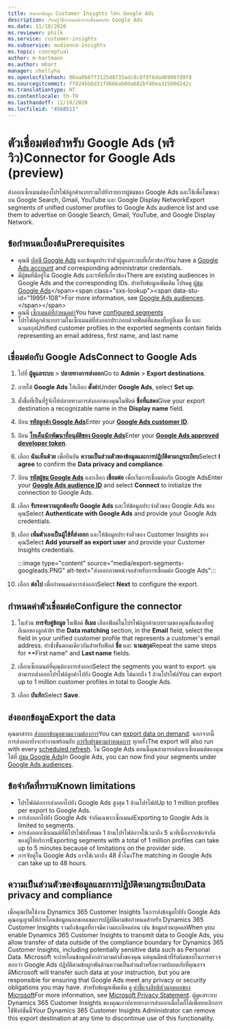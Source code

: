 ```yaml
---
title: ส่งออกข้อมูล Customer Insights ไปยัง Google Ads
description: เรียนรู้วิธีกำหนดค่าการเชื่อมต่อกับ Google Ads
ms.date: 11/18/2020
ms.reviewer: philk
ms.service: customer-insights
ms.subservice: audience-insights
ms.topic: conceptual
author: m-hartmann
ms.author: mhart
manager: shellyha
ms.openlocfilehash: 06aa0b6ff3125d8735adc8c8f9f6dad69087d9f8
ms.sourcegitcommit: ff824bbbd31fd666ab0da682bf48ea31580d242c
ms.translationtype: HT
ms.contentlocale: th-TH
ms.lasthandoff: 11/18/2020
ms.locfileid: "4568511"
---
```

# <a name="connector-for-google-ads-preview"></a><span data-ttu-id="1995f-103">ตัวเชื่อมต่อสำหรับ Google Ads (พรีวิว)</span><span class="sxs-lookup"><span data-stu-id="1995f-103">Connector for Google Ads (preview)</span></span>

<span data-ttu-id="1995f-104">ส่งออกเซ็กเมนต์ของโปรไฟล์ลูกค้าแบบรวมไปยังรายการผู้ชมของ Google Ads และใช้เพื่อโฆษณาบน Google Search, Gmail, YouTube และ Google Display Network</span><span class="sxs-lookup"><span data-stu-id="1995f-104">Export segments of unified customer profiles to Google Ads audience list and use them to advertise on Google Search, Gmail, YouTube, and Google Display Network.</span></span> 

## <a name="prerequisites"></a><span data-ttu-id="1995f-105">ข้อกำหนดเบื้องต้น</span><span class="sxs-lookup"><span data-stu-id="1995f-105">Prerequisites</span></span>

-   <span data-ttu-id="1995f-106">คุณมี [บัญชี Google Ads](https://ads.google.com/) และข้อมูลประจำตัวผู้ดูแลระบบที่เกี่ยวข้อง</span><span class="sxs-lookup"><span data-stu-id="1995f-106">You have a [Google Ads account](https://ads.google.com/) and corresponding administrator credentials.</span></span>
-   <span data-ttu-id="1995f-107">มีผู้ชมที่มีอยู่ใน Google Ads และรหัสที่เกี่ยวข้อง</span><span class="sxs-lookup"><span data-stu-id="1995f-107">There are existing audiences in Google Ads and the corresponding IDs.</span></span> <span data-ttu-id="1995f-108">สำหรับข้อมูลเพิ่มเติม โปรดดู [ผู้ชม Google Ads](https://support.google.com/google-ads/answer/7558048?hl=en#:~:text=Audience%20lists%20is%20a%20section,Display%20Network%20through%20remarketing%20campaigns.)</span><span class="sxs-lookup"><span data-stu-id="1995f-108">For more information, see [Google Ads audiences](https://support.google.com/google-ads/answer/7558048?hl=en#:~:text=Audience%20lists%20is%20a%20section,Display%20Network%20through%20remarketing%20campaigns.).</span></span>
-   <span data-ttu-id="1995f-109">คุณมี [เซ็กเมนต์ที่กำหนดค่า](segments.md)</span><span class="sxs-lookup"><span data-stu-id="1995f-109">You have [configured segments](segments.md)</span></span>
-   <span data-ttu-id="1995f-110">โปรไฟล์ลูกค้าแบบรวมในเซ็กเมนต์ที่ส่งออกประกอบด้วยฟิลด์ที่แสดงที่อยู่อีเมล ชื่อ และ นามสกุล</span><span class="sxs-lookup"><span data-stu-id="1995f-110">Unified customer profiles in the exported segments contain fields representing an email address, first name, and last name</span></span>

## <a name="connect-to-google-ads"></a><span data-ttu-id="1995f-111">เชื่อมต่อกับ Google Ads</span><span class="sxs-lookup"><span data-stu-id="1995f-111">Connect to Google Ads</span></span>

1. <span data-ttu-id="1995f-112">ไปที่ **ผู้ดูแลระบบ** > **ปลายทางการส่งออก**</span><span class="sxs-lookup"><span data-stu-id="1995f-112">Go to **Admin** > **Export destinations**.</span></span>

1. <span data-ttu-id="1995f-113">ภายใต้ **Google Ads** ให้เลือก **ตั้งค่า**</span><span class="sxs-lookup"><span data-stu-id="1995f-113">Under **Google Ads**, select **Set up**.</span></span>

1. <span data-ttu-id="1995f-114">ตั้งชื่อที่เป็นที่รู้จักให้ปลายทางการส่งออกของคุณในฟิลด์ **ชื่อที่แสดง**</span><span class="sxs-lookup"><span data-stu-id="1995f-114">Give your export destination a recognizable name in the **Display name** field.</span></span>

1. <span data-ttu-id="1995f-115">ป้อน **[รหัสลูกค้า Google Ads](https://support.google.com/google-ads/answer/1704344)**</span><span class="sxs-lookup"><span data-stu-id="1995f-115">Enter your **[Google Ads customer ID](https://support.google.com/google-ads/answer/1704344)**.</span></span>

1. <span data-ttu-id="1995f-116">ป้อน **[โทเค็นนักพัฒนาที่อนุมัติของ Google Ads](https://developers.google.com/google-ads/api/docs/first-call/dev-token)**</span><span class="sxs-lookup"><span data-stu-id="1995f-116">Enter your **[Google Ads approved developer token](https://developers.google.com/google-ads/api/docs/first-call/dev-token)**.</span></span>

1. <span data-ttu-id="1995f-117">เลือก **ฉันเห็นด้วย** เพื่อยืนยัน **ความเป็นส่วนตัวของข้อมูลและการปฏิบัติตามกฎระเบียบ**</span><span class="sxs-lookup"><span data-stu-id="1995f-117">Select **I agree** to confirm the **Data privacy and compliance**.</span></span>

1. <span data-ttu-id="1995f-118">ป้อน **[รหัสผู้ชม Google Ads](https://support.google.com/google-ads/answer/7558048?hl=en#:~:text=Audience%20lists%20is%20a%20section,Display%20Network%20through%20remarketing%20campaigns.)** และเลือก **เชื่อมต่อ** เพื่อเริ่มการเชื่อมต่อกับ Google Ads</span><span class="sxs-lookup"><span data-stu-id="1995f-118">Enter your **[Google Ads audience ID](https://support.google.com/google-ads/answer/7558048?hl=en#:~:text=Audience%20lists%20is%20a%20section,Display%20Network%20through%20remarketing%20campaigns.)** and select **Connect** to initialize the connection to Google Ads.</span></span>

1. <span data-ttu-id="1995f-119">เลือก **รับรองความถูกต้องกับ Google Ads** และให้ข้อมูลประจำตัวของ Google Ads ของคุณ</span><span class="sxs-lookup"><span data-stu-id="1995f-119">Select **Authenticate with Google Ads** and provide your Google Ads credentials.</span></span>

1. <span data-ttu-id="1995f-120">เลือก **เพิ่มตัวเองเป็นผู้ใช้ที่ส่งออก** และให้ข้อมูลประจำตัวของ Customer Insights ของคุณ</span><span class="sxs-lookup"><span data-stu-id="1995f-120">Select **Add yourself as export user** and provide your Customer Insights credentials.</span></span>

   :::image type="content" source="media/export-segments-googleads.PNG" alt-text="ส่งออกภาพหน้าจอสำหรับการเชื่อมต่อ Google Ads":::

1. <span data-ttu-id="1995f-122">เลือก **ต่อไป** เพื่อกำหนดค่าการส่งออก</span><span class="sxs-lookup"><span data-stu-id="1995f-122">Select **Next** to configure the export.</span></span>

## <a name="configure-the-connector"></a><span data-ttu-id="1995f-123">กำหนดค่าตัวเชื่อมต่อ</span><span class="sxs-lookup"><span data-stu-id="1995f-123">Configure the connector</span></span>

1. <span data-ttu-id="1995f-124">ในส่วน **การจับคู่ข้อมูล** ในฟิลด์ **อีเมล** เลือกฟิลด์ในโปรไฟล์ลูกค้าแบบรวมของคุณที่แสดงที่อยู่อีเมลของลูกค้า</span><span class="sxs-lookup"><span data-stu-id="1995f-124">In the **Data matching** section, in the **Email** field, select the field in your unified customer profile that represents a customer's email address.</span></span> <span data-ttu-id="1995f-125">ทำซ้ำขั้นตอนเดียวกันสำหรับฟิลด์ **ชื่อ** และ **นามสกุล**</span><span class="sxs-lookup"><span data-stu-id="1995f-125">Repeat the same steps for \*\*First name" and **Last name** fields.</span></span>

1. <span data-ttu-id="1995f-126">เลือกเซ็กเมนต์ที่คุณต้องการส่งออก</span><span class="sxs-lookup"><span data-stu-id="1995f-126">Select the segments you want to export.</span></span> <span data-ttu-id="1995f-127">คุณสามารถส่งออกโปรไฟล์ลูกค้าไปยัง Google Ads ได้มากถึง 1 ล้านโปรไฟล์</span><span class="sxs-lookup"><span data-stu-id="1995f-127">You can export up to 1 million customer profiles in total to Google Ads.</span></span>

1. <span data-ttu-id="1995f-128">เลือก **บันทึก**</span><span class="sxs-lookup"><span data-stu-id="1995f-128">Select **Save**.</span></span>

## <a name="export-the-data"></a><span data-ttu-id="1995f-129">ส่งออกข้อมูล</span><span class="sxs-lookup"><span data-stu-id="1995f-129">Export the data</span></span>

<span data-ttu-id="1995f-130">คุณมาสารถ [ส่งออกข้อมูลตามความต้องการ](export-destinations.md)</span><span class="sxs-lookup"><span data-stu-id="1995f-130">You can [export data on demand](export-destinations.md).</span></span> <span data-ttu-id="1995f-131">นอกจากนี้ การส่งออกยังจะทำงานพร้อมกับ [การรีเฟรชตามกำหนดการ](system.md#schedule-tab) ทุกครั้ง</span><span class="sxs-lookup"><span data-stu-id="1995f-131">The export will also run with every [scheduled refresh](system.md#schedule-tab).</span></span> <span data-ttu-id="1995f-132">ใน Google Ads ตอนนี้คุณสามารถค้นหาเซ็กเมนต์ของคุณได้ที่ [ผู้ชม Google Ads](https://support.google.com/google-ads/answer/7558048?hl=en/)</span><span class="sxs-lookup"><span data-stu-id="1995f-132">In Google Ads, you can now find your segments under [Google Ads audiences](https://support.google.com/google-ads/answer/7558048?hl=en/).</span></span>

## <a name="known-limitations"></a><span data-ttu-id="1995f-133">ข้อจำกัดที่ทราบ</span><span class="sxs-lookup"><span data-stu-id="1995f-133">Known limitations</span></span>

- <span data-ttu-id="1995f-134">โปรไฟล์ต่อการส่งออกไปยัง Google Ads สูงสุด 1 ล้านโปรไฟล์</span><span class="sxs-lookup"><span data-stu-id="1995f-134">Up to 1 million profiles per export to Google Ads.</span></span>
- <span data-ttu-id="1995f-135">การส่งออกไปยัง Google Ads จำกัดเฉพาะเซ็กเมนต์</span><span class="sxs-lookup"><span data-stu-id="1995f-135">Exporting to Google Ads is limited to segments.</span></span>
- <span data-ttu-id="1995f-136">การส่งออกเซ็กเมนต์ที่มีโปรไฟล์ทั้งหมด 1 ล้านโปรไฟล์อาจใช้เวลาถึง 5 นาทีเนื่องจากข้อจำกัดของผู้ให้บริการ</span><span class="sxs-lookup"><span data-stu-id="1995f-136">Exporting segments with a total of 1 million profiles can take up to 5 minutes because of limitations on the provider side.</span></span> 
- <span data-ttu-id="1995f-137">การจับคู่ใน Google Ads อาจใช้เวลาถึง 48 ชั่วโมง</span><span class="sxs-lookup"><span data-stu-id="1995f-137">The matching in Google Ads can take up to 48 hours.</span></span>

## <a name="data-privacy-and-compliance"></a><span data-ttu-id="1995f-138">ความเป็นส่วนตัวของข้อมูลและการปฏิบัติตามกฎระเบียบ</span><span class="sxs-lookup"><span data-stu-id="1995f-138">Data privacy and compliance</span></span>

<span data-ttu-id="1995f-139">เมื่อคุณเปิดใช้งาน Dynamics 365 Customer Insights ในการส่งข้อมูลไปยัง Google Ads คุณอนุญาตให้ถ่ายโอนข้อมูลนอกขอบเขตการปฏิบัติตามข้อกำหนดสำหรับ Dynamics 365 Customer Insights รวมถึงข้อมูลที่อาจมีความละเอียดอ่อน เช่น ข้อมูลส่วนบุคคล</span><span class="sxs-lookup"><span data-stu-id="1995f-139">When you enable Dynamics 365 Customer Insights to transmit data to Google Ads, you allow transfer of data outside of the compliance boundary for Dynamics 365 Customer Insights, including potentially sensitive data such as Personal Data.</span></span> <span data-ttu-id="1995f-140">Microsoft จะถ่ายโอนข้อมูลดังกล่าวตามคำสั่งของคุณ แต่คุณมีหน้าที่รับผิดชอบในการตรวจสอบว่า Google Ads ปฏิบัติตามข้อผูกพันด้านความเป็นส่วนตัวหรือความปลอดภัยที่คุณอาจมี</span><span class="sxs-lookup"><span data-stu-id="1995f-140">Microsoft will transfer such data at your instruction, but you are responsible for ensuring that Google Ads meet any privacy or security obligations you may have.</span></span> <span data-ttu-id="1995f-141">สำหรับข้อมูลเพิ่มเติม ดู [คำชี้แจงสิทธิส่วนบุคคลของ Microsoft](https://go.microsoft.com/fwlink/?linkid=396732)</span><span class="sxs-lookup"><span data-stu-id="1995f-141">For more information, see [Microsoft Privacy Statement](https://go.microsoft.com/fwlink/?linkid=396732).</span></span>
<span data-ttu-id="1995f-142">ผู้ดูแลระบบ Dynamics 365 Customer Insights ของคุณเอาปลายทางการส่งออกเมื่อใดก็ได้เพื่อยกเลิกการใช้ฟังก์ชันนี้</span><span class="sxs-lookup"><span data-stu-id="1995f-142">Your Dynamics 365 Customer Insights Administrator can remove this export destination at any time to discontinue use of this functionality.</span></span>
